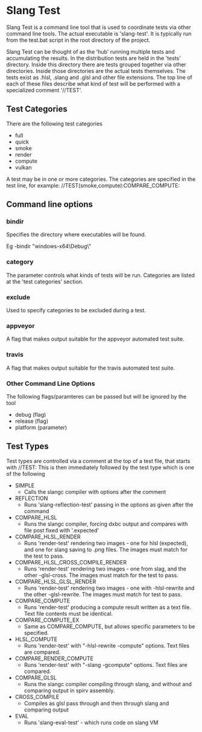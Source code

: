 # Slang Test

Slang Test is a command line tool that is used to coordinate tests via other command line tools. The actual executable is 'slang-test'. It is typically run from the test.bat script in the root directory of the project.

Slang Test can be thought of as the 'hub' running multiple tests and accumulating the results. In the distribution tests are held in the 'tests' directory. Inside this directory there are tests grouped together via other directories. Inside those directories are the actual tests themselves. The tests exist as .hlsl, .slang and .glsl and other file extensions. The top line of each of these files describe what kind of test will be performed with a specialized comment '//TEST'. 

## Test Categories

There are the following test categories

* full
* quick
* smoke
* render
* compute
* vulkan

A test may be in one or more categories. The categories are specified in the test line, for example: 
//TEST(smoke,compute):COMPARE_COMPUTE:

## Command line options

### bindir 

Specifies the directory where executables will be found. 

Eg -bindir "windows-x64\Debug\\"

### category 

The parameter controls what kinds of tests will be run. Categories are listed at the 'test categories' section.

### exclude 

Used to specify categories to be excluded during a test.

### appveyor

A flag that makes output suitable for the appveyor automated test suite.

### travis 

A flag that makes output suitable for the travis automated test suite.

### Other Command Line Options

The following flags/paramteres can be passed but will be ignored by the tool

* debug (flag)
* release (flag)
* platform (parameter)

## Test Types

Test types are controlled via a comment at the top of a test file, that starts with //TEST:
This is then immediately followed by the test type which is one of the following

* SIMPLE 
	* Calls the slangc compiler with options after the comment 
* REFLECTION
	* Runs 'slang-reflection-test' passing in the options as given after the command
* COMPARE_HLSL
	* Runs the slangc compiler, forcing dxbc output and compares with file post fixed with '.expected'
* COMPARE_HLSL_RENDER
	* Runs 'render-test' rendering two images - one for hlsl (expected), and one for slang saving to .png files. The images must match for the test to pass. 
* COMPARE_HLSL_CROSS_COMPILE_RENDER
	* Runs 'render-test' rendering two images - one from slag, and the other -glsl-cross. The images must match for the test to pass.
* COMPARE_HLSL_GLSL_RENDER
	* Runs 'render-test' rendering two images - one with -hlsl-rewrite and the other -glsl-rewrite. The images must match for test to pass.
* COMPARE_COMPUTE
	* Runs 'render-test' producing a compute result written as a text file. Text file contents must be identical.
* COMPARE_COMPUTE_EX
	* Same as COMPARE_COMPUTE, but allows specific parameters to be specified.
* HLSL_COMPUTE
	* Runs 'render-test' with "-hlsl-rewrite -compute" options. Text files are compared. 
* COMPARE_RENDER_COMPUTE
	* Runs 'render-test' with "-slang -gcompute" options. Text files are compared. 
* COMPARE_GLSL
	* Runs the slangc compiler compiling through slang, and without and comparing output in spirv assembly.
* CROSS_COMPILE
	* Compiles as glsl pass through and then through slang and comparing output
* EVAL
	* Runs 'slang-eval-test' - which runs code on slang VM

